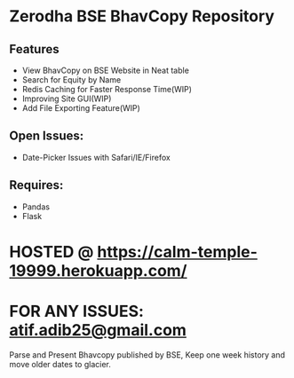 # Zerodha BSE BhavCopy Repository
## Features
- View BhavCopy on BSE Website in Neat table
- Search for Equity by Name
- Redis Caching for Faster Response Time(WIP)
- Improving Site GUI(WIP)
- Add File Exporting Feature(WIP)

## Open Issues:
- Date-Picker Issues with Safari/IE/Firefox

## Requires:
- Pandas
- Flask

# HOSTED @ https://calm-temple-19999.herokuapp.com/
# FOR ANY ISSUES: atif.adib25@gmail.com

Parse and Present Bhavcopy published by BSE, Keep one week history and move older dates to glacier.
